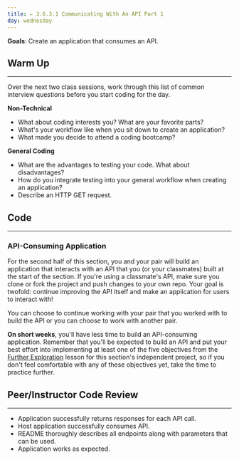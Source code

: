 ```yaml
---
title: ✏️ 3.6.3.1 Communicating With An API Part 1
day: wednesday
---
```


**Goals**: Create an application that consumes an API.

## Warm Up
---

Over the next two class sessions,  work through this list of common interview questions before you start coding for the day.

**Non-Technical**

* What about coding interests you? What are your favorite parts?
* What's your workflow like when you sit down to create an application?
* What made you decide to attend a coding bootcamp?

**General Coding**

* What are the advantages to testing your code. What about disadvantages?
* How do you integrate testing into your general workflow when creating an application?
* Describe an HTTP GET request.

## Code
---

### API-Consuming Application

For the second half of this section, you and your pair will build an application that interacts with an API that you (or your classmates) built at the start of the section. If you're using a classmate's API, make sure you clone or fork the project and push changes to your own repo. Your goal is twofold: continue improving the API itself and make an application for users to interact with!

You can choose to continue working with your pair that you worked with to build the API or you can choose to work with another pair.

**On short weeks**, you'll have less time to build an API-consuming application. Remember that you'll be expected to build an API and put your best effort into implementing at least one of the five objectives from the [Further Exploration](https://old.learnhowtoprogram.com/fidgetech-3-c-and-net/3-6-building-an-api/3-6-1-2-further-exploration-with-apis) lesson for this section's independent project, so if you don't feel comfortable with any of these objectives yet, take the time to practice further.

## Peer/Instructor Code Review
---

* Application successfully returns responses for each API call.
* Host application successfully consumes API.
* README thoroughly describes all endpoints along with parameters that can be used.
* Application works as expected.
